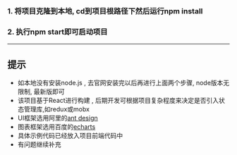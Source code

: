 
### 1. 将项目克隆到本地, cd到项目根路径下然后运行npm install

### 2. 执行npm start即可启动项目
---
## 提示
* 如本地没有安装node.js , 去官网安装完以后再进行上面两个步骤, node版本无限制, 最新版即可
* 该项目基于React进行构建 , 后期开发可根据项目复杂程度来决定是否引入状态管理库,如redux或mobx
* UI框架选用阿里的[ant design](https://ant.design/docs/react/introduce-cn)
* 图表框架选用百度的[echarts](https://echarts.baidu.com/examples/)
* 具体示例代码已经放入项目前端代码中
* 有问题继续补充
